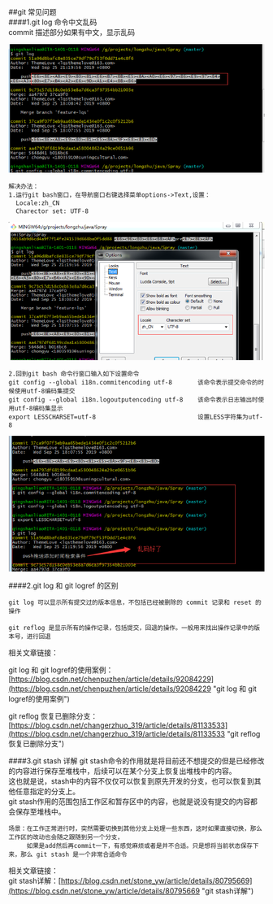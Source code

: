 ##git 常见问题    
####1.git log 命令中文乱码  
	commit 描述部分如果有中文，显示乱码  

![](/images/git_log_luanma.png)       

	解决办法：
	1.运行git bash窗口，在导航窗口右键选择菜单options->Text,设置： 
	  Locale:zh_CN  
	  Charector set: UTF-8   
![](/images/git_bash_options_text_settings.png)           

	2.回到git bash 命令行窗口输入如下设置命令 
	git config --global i18n.commitencoding utf-8  		该命令表示提交命令的时候使用utf-8编码集提交
	git config --global i18n.logoutputencoding utf-8 	该命令表示日志输出时使用utf-8编码集显示
	export LESSCHARSET=utf-8  							设置LESS字符集为utf-8	

![](/images/git_log_solve_luanma_command.png)     
     

####2.git log 和 git logref 的区别  
	
	git log 可以显示所有提交过的版本信息，不包括已经被删除的 commit 记录和 reset 的操作
	
	git reflog 是显示所有的操作记录，包括提交，回退的操作。一般用来找出操作记录中的版本号，进行回退  

相关文章链接：  

git log 和 git logref的使用案例：[https://blog.csdn.net/chenpuzhen/article/details/92084229](https://blog.csdn.net/chenpuzhen/article/details/92084229 "git log 和 git logref的使用案例")   

git reflog 恢复已删除分支： [https://blog.csdn.net/changerzhuo_319/article/details/81133533](https://blog.csdn.net/changerzhuo_319/article/details/81133533 "git reflog 恢复已删除分支")    

####3.git stash 详解 
	git stash命令的作用就是将目前还不想提交的但是已经修改的内容进行保存至堆栈中，后续可以在某个分支上恢复出堆栈中的内容。   
	这也就是说，stash中的内容不仅仅可以恢复到原先开发的分支，也可以恢复到其他任意指定的分支上。    
	git stash作用的范围包括工作区和暂存区中的内容，也就是说没有提交的内容都会保存至堆栈中。       

	场景：在工作正常进行时，突然需要切换到其他分支上处理一些东西，这时如果直接切换，那么工作区的改动也会随之跟随到另一个分支，   
		 如果是add然后再commit一下，有感觉麻烦或者是并不合适。只是想将当前状态保存下来，那么 git stash 是一个非常合适命令   

相关文章链接：  
git stash详解：[https://blog.csdn.net/stone_yw/article/details/80795669](https://blog.csdn.net/stone_yw/article/details/80795669 "git stash详解")   
